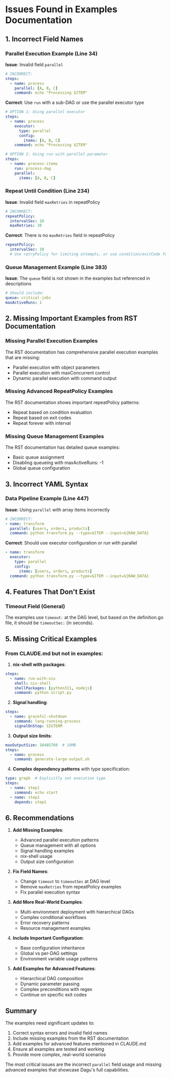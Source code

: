 # Issues Found in Examples Documentation

## 1. Incorrect Field Names

### Parallel Execution Example (Line 34)
**Issue**: Invalid field `parallel`
```yaml
# INCORRECT:
steps:
  - name: process
    parallel: [A, B, C]
    command: echo "Processing $ITEM"
```

**Correct**: Use `run` with a sub-DAG or use the parallel executor type
```yaml
# OPTION 1: Using parallel executor
steps:
  - name: process
    executor:
      type: parallel
      config:
        items: [A, B, C]
    command: echo "Processing $ITEM"

# OPTION 2: Using run with parallel parameter
steps:
  - name: process-items
    run: process-dag
    parallel:
      items: [A, B, C]
```

### Repeat Until Condition (Line 234)
**Issue**: Invalid field `maxRetries` in repeatPolicy
```yaml
# INCORRECT:
repeatPolicy:
  intervalSec: 10
  maxRetries: 30
```

**Correct**: There is no `maxRetries` field in repeatPolicy
```yaml
repeatPolicy:
  intervalSec: 10
  # Use retryPolicy for limiting attempts, or use condition/exitCode for repeat control
```

### Queue Management Example (Line 383)
**Issue**: The `queue` field is not shown in the examples but referenced in descriptions
```yaml
# Should include:
queue: critical-jobs
maxActiveRuns: 1
```

## 2. Missing Important Examples from RST Documentation

### Missing Parallel Execution Examples
The RST documentation has comprehensive parallel execution examples that are missing:
- Parallel execution with object parameters
- Parallel execution with maxConcurrent control
- Dynamic parallel execution with command output

### Missing Advanced RepeatPolicy Examples
The RST documentation shows important repeatPolicy patterns:
- Repeat based on condition evaluation
- Repeat based on exit codes
- Repeat forever with interval

### Missing Queue Management Examples
The RST documentation has detailed queue examples:
- Basic queue assignment
- Disabling queueing with maxActiveRuns: -1
- Global queue configuration

## 3. Incorrect YAML Syntax

### Data Pipeline Example (Line 447)
**Issue**: Using `parallel` with array items incorrectly
```yaml
# INCORRECT:
- name: transform
  parallel: [users, orders, products]
  command: python transform.py --type=$ITEM --input=${RAW_DATA}
```

**Correct**: Should use executor configuration or run with parallel
```yaml
- name: transform
  executor:
    type: parallel
    config:
      items: [users, orders, products]
  command: python transform.py --type=$ITEM --input=${RAW_DATA}
```

## 4. Features That Don't Exist

### Timeout Field (General)
The examples use `timeout:` at the DAG level, but based on the definition.go file, it should be `timeoutSec:` (in seconds).

## 5. Missing Critical Examples

### From CLAUDE.md but not in examples:
1. **nix-shell with packages**:
```yaml
steps:
  - name: run-with-nix
    shell: nix-shell
    shellPackages: [python311, nodejs]
    command: python script.py
```

2. **Signal handling**:
```yaml
steps:
  - name: graceful-shutdown
    command: long-running-process
    signalOnStop: SIGTERM
```

3. **Output size limits**:
```yaml
maxOutputSize: 10485760  # 10MB
steps:
  - name: process
    command: generate-large-output.sh
```

4. **Complex dependency patterns** with type specification:
```yaml
type: graph  # Explicitly set execution type
steps:
  - name: step1
    command: echo start
  - name: step2
    depends: step1
```

## 6. Recommendations

1. **Add Missing Examples**:
   - Advanced parallel execution patterns
   - Queue management with all options
   - Signal handling examples
   - nix-shell usage
   - Output size configuration

2. **Fix Field Names**:
   - Change `timeout` to `timeoutSec` at DAG level
   - Remove `maxRetries` from repeatPolicy examples
   - Fix parallel execution syntax

3. **Add More Real-World Examples**:
   - Multi-environment deployment with hierarchical DAGs
   - Complex conditional workflows
   - Error recovery patterns
   - Resource management examples

4. **Include Important Configuration**:
   - Base configuration inheritance
   - Global vs per-DAG settings
   - Environment variable usage patterns

5. **Add Examples for Advanced Features**:
   - Hierarchical DAG composition
   - Dynamic parameter passing
   - Complex preconditions with regex
   - Continue on specific exit codes

## Summary

The examples need significant updates to:
1. Correct syntax errors and invalid field names
2. Include missing examples from the RST documentation
3. Add examples for advanced features mentioned in CLAUDE.md
4. Ensure all examples are tested and working
5. Provide more complex, real-world scenarios

The most critical issues are the incorrect `parallel` field usage and missing advanced examples that showcase Dagu's full capabilities.
